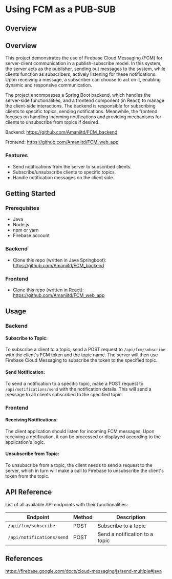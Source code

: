 # Using FCM as a PUB-SUB

## Overview

## Overview

This project demonstrates the use of Firebase Cloud Messaging (FCM) for server-client communication in a publish-subscribe model. In this system, the server acts as the publisher, sending out messages to the system, while clients function as subscribers, actively listening for these notifications. Upon receiving a message, a subscriber can choose to act on it, enabling dynamic and responsive communication. 

The project encompasses a Spring Boot backend, which handles the server-side functionalities, and a frontend component (in React) to manage the client-side interactions. The backend is responsible for subscribing clients to specific topics, sending notifications. Meanwhile, the frontend focuses on handling incoming notifications and providing mechanisms for clients to unsubscribe from topics if desired.


Backend: https://github.com/Amaniitd/FCM_backend

Frontend: https://github.com/Amaniitd/FCM_web_app

### Features

- Send notifications from the server to subscribed clients.
- Subscribe/unsubscribe clients to specific topics.
- Handle notification messages on the client side.

## Getting Started

### Prerequisites

- Java
- Node.js
- npm or yarn
- Firebase account

### Backend
- Clone this repo (written in Java Springboot): https://github.com/Amaniitd/FCM_backend

### Frontend
- Clone this repo (written in React): https://github.com/Amaniitd/FCM_web_app

## Usage

### Backend

#### Subscribe to Topic:
To subscribe a client to a topic, send a POST request to `/api/fcm/subscribe` with the client's FCM token and the topic name. The server will then use Firebase Cloud Messaging to subscribe the token to the specified topic.

#### Send Notification:
To send a notification to a specific topic, make a POST request to `/api/notifications/send` with the notification details. This will send a message to all clients subscribed to the specified topic.

### Frontend

#### Receiving Notifications:
The client application should listen for incoming FCM messages. Upon receiving a notification, it can be processed or displayed according to the application's logic.

#### Unsubscribe from Topic:
To unsubscribe from a topic, the client needs to send a request to the server, which in turn will make a call to Firebase to unsubscribe the client's token from the topic.

## API Reference

List of all available API endpoints with their functionalities:

| Endpoint                     | Method | Description                  |
|------------------------------|--------|------------------------------|
| `/api/fcm/subscribe`         | POST   | Subscribe to a topic         |
| `/api/notifications/send`    | POST   | Send a notification to a topic |

## References 
https://firebase.google.com/docs/cloud-messaging/js/send-multiple#java

